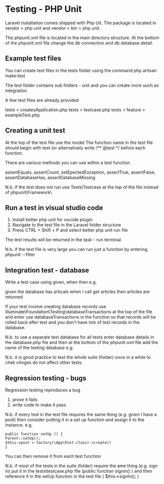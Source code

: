 Testing - PHP Unit
======================

Laravel installation comes shipped with Php Uit. The package is located in vendor > php unit and vendor > bin > php unit.  

The phpunit.xml file is located in the main directory structure.
At the bottom of the phpunit.xml file change the db connection and db database detail.

Example test files
------------------

You can create test files in the tests folder using the command php artisan make:test <filename>

The test folder contains sub folders - unit and you can create more such as integration

A few test files are already provided

tests > createsApplication.php
tests > testcase.php
tests > feature > exampleTest.php

Creating a unit test
--------------------
At the top of the test file use the model
The function name in the test file should begin with test (or alternatively write /** @test */ before each function.

There are various methods you can use within a test function

assertEquals, assertCount, setEpectedException, assertTrue, assertFalse, assertDatabaseHas, assertDatabaseMissing

N.b. if the test does not run use Tests\Testcase at the top of the file instead of phpunit\Framework\

Run a test in visual studio code
----------------------------------

1. Install better php unit for vscode plugin
2. Navigate to the test file in the Laravel folder structure
3. Press CTRL + Shift + P and select better php unit run file

The test results will be returned in the task - run terminal.

N.b. if the test file is very large you can run just a function by entering phpunit --filter <functionname>

Integration test - database
---------------------------

Write a test case using given, when then e.g.

given the database has articals
when I call get articles
then articles are returned

If your test involve creating database records use Illuminate\Foundation\Testing\databaseTransactions at the top of the file and 
enter use databaseTransactions in the function so that records will be rolled back after test and you don't have lots of test records in the database.

N.b. to use a separate test database for all tests enter database details in the database.php file 
and then at the bottom of the phpunit.xml file add the name of the testing database e.g.

<env name = "DB_CONNECTION" alue="sqlsrv_testing"/>

N.b. it is good practice to test the whole suite (folder) once in a while to chek chnges do not affect other tests.

Regression testing - bugs
-------------------------

Regression testing reproduces a bug

1. prove it fails
2. write code to make it pass

N.b. if every test in the test file requires the same thing (e.g. given I have a post) then consider putting it in a set up function and assign it to the instance. e.g.

```
public function setUp () {
Parent::setUp();
$this->post = factory(\App\Post:class)->create()
}
```

You can then remove it from each test function

N.b. if most of the tests in the suite (folder) require the ame thing (e.g. sign in) put it in the tests\testcase.php file (public function signin() )
and then reference it in the setUp function in the test file ( $this->signIn(); )
